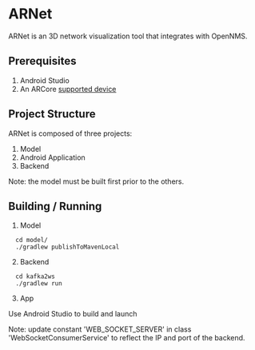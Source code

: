 # ARNet

ARNet is an 3D network visualization tool that integrates with OpenNMS.

## Prerequisites
1. Android Studio
2. An ARCore [supported device](//developers.google.com/ar/discover/supported-devices)

## Project Structure

ARNet is composed of three projects:
1. Model
2. Android Application
3. Backend

Note: the model must be built first prior to the others.

## Building / Running

1. Model
```
  cd model/
  ./gradlew publishToMavenLocal
```

2. Backend
```
  cd kafka2ws
  ./gradlew run
```

3. App

Use Android Studio to build and launch

Note: update constant 'WEB_SOCKET_SERVER' in class 'WebSocketConsumerService' to reflect the
IP and port of the backend.



